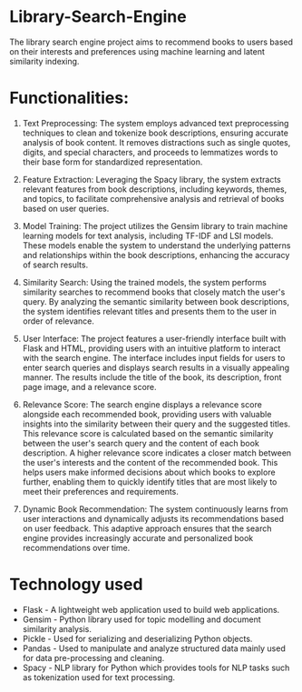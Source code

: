 # Library-Search-Engine
The library search engine project aims to recommend books to users based on their interests and preferences using machine learning and latent similarity indexing.

# Functionalities:

1) Text Preprocessing: The system employs advanced text preprocessing techniques to clean and tokenize book descriptions, ensuring accurate analysis of book content. It removes distractions such as single quotes, digits, and special characters, and proceeds to lemmatizes words to their base form for standardized representation.

2) Feature Extraction: Leveraging the Spacy library, the system extracts relevant features from book descriptions, including keywords, themes, and topics, to facilitate comprehensive analysis and retrieval of books based on user queries.

3) Model Training: The project utilizes the Gensim library to train machine learning models for text analysis, including TF-IDF and LSI models. These models enable the system to understand the underlying patterns and relationships within the book descriptions, enhancing the accuracy of search results.

4) Similarity Search: Using the trained models, the system performs similarity searches to recommend books that closely match the user's query. By analyzing the semantic similarity between book descriptions, the system identifies relevant titles and presents them to the user in order of relevance.

5) User Interface: The project features a user-friendly interface built with Flask and HTML, providing users with an intuitive platform to interact with the search engine. The interface includes input fields for users to enter search queries and displays search results in a visually appealing manner. The results include the title of the book, its description, front page image, and a relevance score.

6) Relevance Score: The search engine displays a relevance score alongside each recommended book, providing users with valuable insights into the similarity between their query and the suggested titles. This relevance score is calculated based on the semantic similarity between the user's search query and the content of each book description. A higher relevance score indicates a closer match between the user's interests and the content of the recommended book. This helps users make informed decisions about which books to explore further, enabling them to quickly identify titles that are most likely to meet their preferences and requirements.

7) Dynamic Book Recommendation: The system continuously learns from user interactions and dynamically adjusts its recommendations based on user feedback. This adaptive approach ensures that the search engine provides increasingly accurate and personalized book recommendations over time.

# Technology used
* Flask - A lightweight web application used to build web applications.
* Gensim - Python library used for topic modelling and document similarity analysis.
* Pickle - Used for serializing and deserializing Python objects. 
* Pandas - Used to manipulate and analyze structured data mainly used for data pre-processing and cleaning.
* Spacy - NLP library for Python which provides tools for NLP tasks such as tokenization used for text processing.
